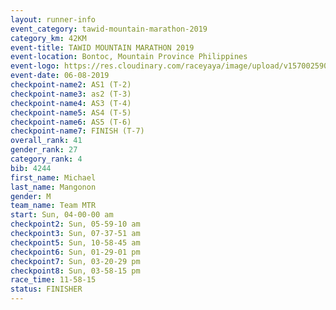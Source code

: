 ```yaml
---
layout: runner-info 
event_category: tawid-mountain-marathon-2019 
category_km: 42KM 
event-title: TAWID MOUNTAIN MARATHON 2019 
event-location: Bontoc, Mountain Province Philippines 
event-logo: https://res.cloudinary.com/raceyaya/image/upload/v1570025905/logo/tawid-mountain_shpquo.png 
event-date: 06-08-2019 
checkpoint-name2: AS1 (T-2) 
checkpoint-name3: as2 (T-3) 
checkpoint-name4: AS3 (T-4) 
checkpoint-name5: AS4 (T-5) 
checkpoint-name6: AS5 (T-6) 
checkpoint-name7: FINISH (T-7) 
overall_rank: 41
gender_rank: 27
category_rank: 4
bib: 4244
first_name: Michael
last_name: Mangonon
gender: M
team_name: Team MTR
start: Sun, 04-00-00 am
checkpoint2: Sun, 05-59-10 am
checkpoint3: Sun, 07-37-51 am
checkpoint5: Sun, 10-58-45 am
checkpoint6: Sun, 01-29-01 pm
checkpoint7: Sun, 03-20-29 pm
checkpoint8: Sun, 03-58-15 pm
race_time: 11-58-15
status: FINISHER
---
```

